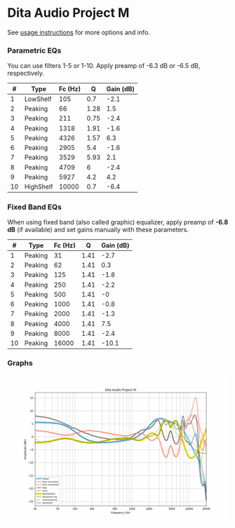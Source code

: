 # Dita Audio Project M
See [usage instructions](https://github.com/jaakkopasanen/AutoEq#usage) for more options and info.

### Parametric EQs
You can use filters 1-5 or 1-10. Apply preamp of -6.3 dB or -6.5 dB, respectively.

|   # | Type      |   Fc (Hz) |    Q |   Gain (dB) |
|-----|-----------|-----------|------|-------------|
|   1 | LowShelf  |       105 | 0.7  |        -2.1 |
|   2 | Peaking   |        66 | 1.28 |         1.5 |
|   3 | Peaking   |       211 | 0.75 |        -2.4 |
|   4 | Peaking   |      1318 | 1.91 |        -1.6 |
|   5 | Peaking   |      4326 | 1.57 |         6.3 |
|   6 | Peaking   |      2905 | 5.4  |        -1.6 |
|   7 | Peaking   |      3529 | 5.93 |         2.1 |
|   8 | Peaking   |      4709 | 6    |        -2.4 |
|   9 | Peaking   |      5927 | 4.2  |         4.2 |
|  10 | HighShelf |     10000 | 0.7  |        -6.4 |

### Fixed Band EQs
When using fixed band (also called graphic) equalizer, apply preamp of **-6.8 dB** (if available) and set gains manually with these parameters.

|   # | Type    |   Fc (Hz) |    Q |   Gain (dB) |
|-----|---------|-----------|------|-------------|
|   1 | Peaking |        31 | 1.41 |        -2.7 |
|   2 | Peaking |        62 | 1.41 |         0.3 |
|   3 | Peaking |       125 | 1.41 |        -1.8 |
|   4 | Peaking |       250 | 1.41 |        -2.2 |
|   5 | Peaking |       500 | 1.41 |        -0   |
|   6 | Peaking |      1000 | 1.41 |        -0.8 |
|   7 | Peaking |      2000 | 1.41 |        -1.3 |
|   8 | Peaking |      4000 | 1.41 |         7.5 |
|   9 | Peaking |      8000 | 1.41 |        -2.4 |
|  10 | Peaking |     16000 | 1.41 |       -10.1 |

### Graphs
![](./Dita%20Audio%20Project%20M.png)

